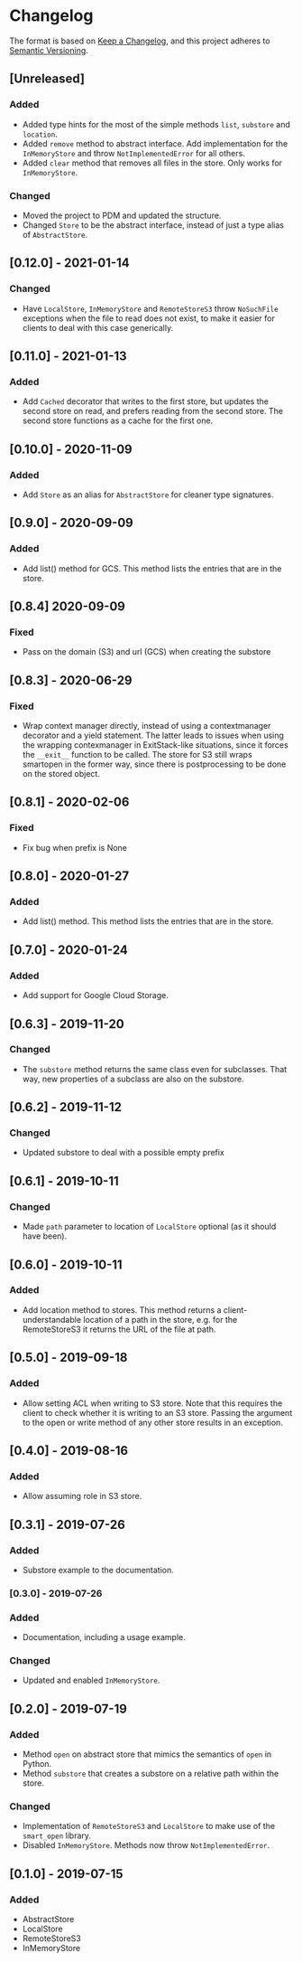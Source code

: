 # Changelog

The format is based on [Keep a Changelog](https://keepachangelog.com/en/1.0.0/),
and this project adheres to
[Semantic Versioning](https://semver.org/spec/v2.0.0.html).

## [Unreleased]

### Added

- Added type hints for the most of the simple methods `list`, `substore` and
  `location`.
- Added `remove` method to abstract interface. Add implementation for the
  `InMemoryStore` and throw `NotImplementedError` for all others.
- Added `clear` method that removes all files in the store. Only works for
  `InMemoryStore`.

### Changed

- Moved the project to PDM and updated the structure.
- Changed `Store` to be the abstract interface, instead of just a type alias of
  `AbstractStore`.

## [0.12.0] - 2021-01-14

### Changed

- Have `LocalStore`, `InMemoryStore` and `RemoteStoreS3` throw `NoSuchFile`
  exceptions when the file to read does not exist, to make it easier for clients
  to deal with this case generically.

## [0.11.0] - 2021-01-13

### Added

- Add `Cached` decorator that writes to the first store, but updates the second
  store on read, and prefers reading from the second store. The second store
  functions as a cache for the first one.

## [0.10.0] - 2020-11-09

### Added

- Add `Store` as an alias for `AbstractStore` for cleaner type signatures.

## [0.9.0] - 2020-09-09

### Added

- Add list() method for GCS. This method lists the entries that are in the
  store.

## [0.8.4] 2020-09-09

### Fixed

- Pass on the domain (S3) and url (GCS) when creating the substore

## [0.8.3] - 2020-06-29

### Fixed

- Wrap context manager directly, instead of using a contextmanager decorator and
  a yield statement. The latter leads to issues when using the wrapping
  contexmanager in ExitStack-like situations, since it forces the `__exit__`
  function to be called. The store for S3 still wraps smartopen in the former
  way, since there is postprocessing to be done on the stored object.

## [0.8.1] - 2020-02-06

### Fixed

- Fix bug when prefix is None

## [0.8.0] - 2020-01-27

### Added

- Add list() method. This method lists the entries that are in the store.

## [0.7.0] - 2020-01-24

### Added

- Add support for Google Cloud Storage.

## [0.6.3] - 2019-11-20

### Changed

- The `substore` method returns the same class even for subclasses. That way,
  new properties of a subclass are also on the substore.

## [0.6.2] - 2019-11-12

### Changed

- Updated substore to deal with a possible empty prefix

## [0.6.1] - 2019-10-11

### Changed

- Made `path` parameter to location of `LocalStore` optional (as it should have
  been).

## [0.6.0] - 2019-10-11

### Added

- Add location method to stores. This method returns a client-understandable
  location of a path in the store, e.g. for the RemoteStoreS3 it returns the URL
  of the file at path.

## [0.5.0] - 2019-09-18

### Added

- Allow setting ACL when writing to S3 store. Note that this requires the client
  to check whether it is writing to an S3 store. Passing the argument to the
  open or write method of any other store results in an exception.

## [0.4.0] - 2019-08-16

### Added

- Allow assuming role in S3 store.

## [0.3.1] - 2019-07-26

### Added

- Substore example to the documentation.

### [0.3.0] - 2019-07-26

### Added

- Documentation, including a usage example.

### Changed

- Updated and enabled `InMemoryStore`.

## [0.2.0] - 2019-07-19

### Added

- Method `open` on abstract store that mimics the semantics of `open` in Python.
- Method `substore` that creates a substore on a relative path within the store.

### Changed

- Implementation of `RemoteStoreS3` and `LocalStore` to make use of the
  `smart_open` library.
- Disabled `InMemoryStore`. Methods now throw `NotImplementedError`.

## [0.1.0] - 2019-07-15

### Added

- AbstractStore
- LocalStore
- RemoteStoreS3
- InMemoryStore
